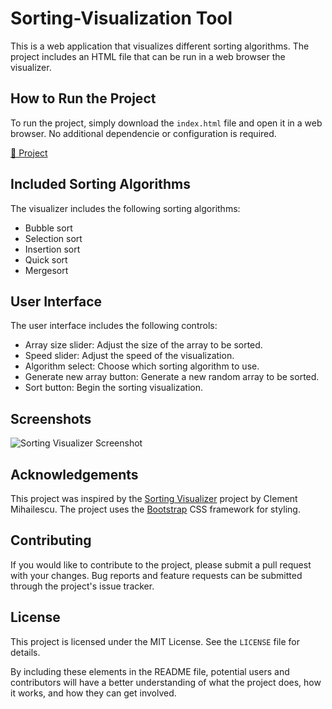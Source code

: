 # Sorting-Visualization Tool

This is a web application that visualizes different sorting algorithms. The project includes an HTML file that can be run in a web browser the visualizer.

## How to Run the Project

To run the project, simply download the `index.html` file and open it in a web browser. No additional dependencie or configuration is required.

[🔗 Project](https://harshsingh32.github.io/Sorting-Visualization-Tool/)

## Included Sorting Algorithms

The visualizer includes the following sorting algorithms:

- Bubble sort
- Selection sort
- Insertion sort
- Quick sort
- Mergesort

## User Interface

The user interface includes the following controls:

- Array size slider: Adjust the size of the array to be sorted.
- Speed slider: Adjust the speed of the visualization.
- Algorithm select: Choose which sorting algorithm to use.
- Generate new array button: Generate a new random array to be sorted.
- Sort button: Begin the sorting visualization.

## Screenshots


![Sorting Visualizer Screenshot](./sorting-visualizer-screenshot.png)

## Acknowledgements

This project was inspired by the [Sorting Visualizer](https://github.com/clementmihailescu/Sorting-Visualizer) project by Clement Mihailescu. The project uses the [Bootstrap](https://getbootstrap.com/) CSS framework for styling.

## Contributing

If you would like to contribute to the project, please submit a pull request with your changes. Bug reports and feature requests can be submitted through the project's issue tracker.

## License

This project is licensed under the MIT License. See the `LICENSE` file for details.

By including these elements in the README file, potential users and contributors will have a better understanding of what the project does, how it works, and how they can get involved.


